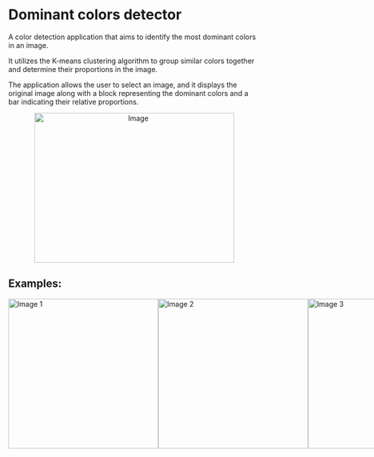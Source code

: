 # Dominant colors detector

A color detection application that aims to identify the most dominant colors in an image.
  
It utilizes the K-means clustering algorithm to group similar colors together and determine their proportions in the image.
  
The application allows the user to select an image, and it displays the original image along with a block representing the dominant colors and a bar indicating their relative proportions.

 <p align="center">
  <img src="https://github.com/shirsneh/most_dominant_colors_in_image/assets/84031027/e289c42e-70f0-4ff1-83f2-999662cf0db6" alt="Image" width="400" height="300">
</p>



## Examples: 
<div style="display: flex; justify-content: space-between;">
  <img src="https://github.com/shirsneh/most_dominant_colors_in_image/assets/84031027/cb9cb7c8-2810-45b9-8668-819112573dcd" height="300" width="300" alt="Image 1" style="flex: 1;">
  <img src="https://github.com/shirsneh/most_dominant_colors_in_image/assets/84031027/d06c5ad1-f1bb-4fde-8b1a-e899423ea16d" height="300" width="300" alt="Image 2" style="flex: 1;">
  <img src="https://github.com/shirsneh/most_dominant_colors_in_image/assets/84031027/420cd167-2210-455d-8451-87ef92c4181a" height="300" width="300" alt="Image 3" style="flex: 1;">
</div>









